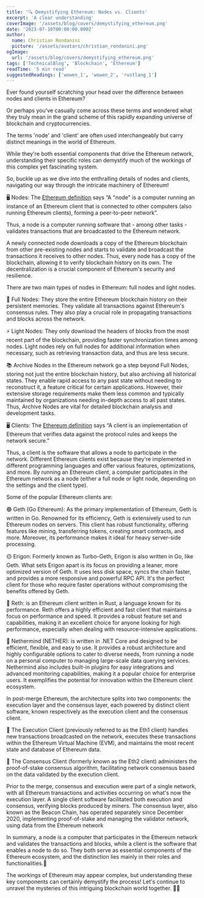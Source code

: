 ```yaml
---
title: '🔍 Demystifying Ethereum: Nodes vs. Clients'
excerpt: 'A clear understanding'
coverImage: '/assets/blog/covers/demystifying_ethereum.png'
date: '2023-07-10T00:00:00.000Z'
author:
  name: Christian Rondanini
  picture: '/assets/avatars/christian_rondanini.png'
ogImage:
  url: '/assets/blog/covers/demystifying_ethereum.png'
tags: ['TechnicalBlog', 'Blockchain', 'Ethereum']
readTime: '5 min read'
suggestedReadings: ['wowen_1', 'wowen_2', 'rustlang_1']
---
```


Ever found yourself scratching your head over the difference between nodes and clients in Ethereum?

Or perhaps you've casually come across these terms and wondered what they truly mean in the grand scheme of this rapidly expanding universe of blockchain and cryptocurrencies.

The terms 'node' and 'client' are often used interchangeably but carry distinct meanings in the world of Ethereum.

While they're both essential components that drive the Ethereum network, understanding their specific roles can demystify much of the workings of this complex yet fascinating system.

So, buckle up as we dive into the enthralling details of nodes and clients, navigating our way through the intricate machinery of Ethereum!

🖥️ Nodes: The [Ethereum definition](https://ethereum.org/en/developers/docs/nodes-and-clients/) says “A "node" is a computer running an instance of an Ethereum client that is connected to other computers (also running Ethereum clients), forming a peer-to-peer network”.

Thus, a node is a computer running software that - among other tasks - validates transactions that are broadcasted to the Ethereum network.

A newly connected node downloads a copy of the Ethereum blockchain from other pre-existing nodes and starts to validate and broadcast the transactions it receives to other nodes. Thus, every node has a copy of the blockchain, allowing it to verify blockchain history on its own. The decentralization is a crucial component of Ethereum's security and resilience.

There are two main types of nodes in Ethereum: full nodes and light nodes.

💾 Full Nodes: They store the entire Ethereum blockchain history on their persistent memories. They validate all transactions against Ethereum's consensus rules. They also play a crucial role in propagating transactions and blocks across the network.

⚡ Light Nodes: They only download the headers of blocks from the most recent part of the blockchain, providing faster synchronization times among nodes. Light nodes rely on full nodes for additional information when necessary, such as retrieving transaction data, and thus are less secure.

📚 Archive Nodes in the Ethereum network go a step beyond Full Nodes, storing not just the entire blockchain history, but also archiving all historical states. They enable rapid access to any past state without needing to reconstruct it, a feature critical for certain applications. However, their extensive storage requirements make them less common and typically maintained by organizations needing in-depth access to all past states. Thus, Archive Nodes are vital for detailed blockchain analysis and development tasks.

🖥️ Clients: The [Ethereum definition](https://ethereum.org/en/developers/docs/nodes-and-clients/) says “A client is an implementation of Ethereum that verifies data against the protocol rules and keeps the network secure.”

Thus, a client is the software that allows a node to participate in the network. Different Ethereum clients exist because they're implemented in different programming languages and offer various features, optimizations, and more. By running an Ethereum client, a computer participates in the Ethereum network as a node (either a full node or light node, depending on the settings and the client type).

Some of the popular Ethereum clients are:

🟢 Geth (Go Ethereum): As the primary implementation of Ethereum, Geth is written in Go. Renowned for its efficiency, Geth is extensively used to run Ethereum nodes on servers. This client has robust functionality, offering features like mining, transferring tokens, creating smart contracts, and more. Moreover, its performance makes it ideal for heavy server-side processing.

🟡 Erigon: Formerly known as Turbo-Geth, Erigon is also written in Go, like Geth. What sets Erigon apart is its focus on providing a leaner, more optimized version of Geth. It uses less disk space, syncs the chain faster, and provides a more responsive and powerful RPC API. It's the perfect client for those who require faster operations without compromising the benefits offered by Geth.

🔵 Reth: is an Ethereum client written in Rust, a language known for its performance. Reth offers a highly efficient and fast client that maintains a focus on performance and speed. It provides a robust feature set and capabilities, making it an excellent choice for anyone looking for high performance, especially when dealing with resource-intensive applications.

🔴 Nethermind (NETHER): is written in .NET Core and designed to be efficient, flexible, and easy to use. It provides a robust architecture and highly configurable options to cater to diverse needs, from running a node on a personal computer to managing large-scale data querying services. Nethermind also includes built-in plugins for easy integrations and advanced monitoring capabilities, making it a popular choice for enterprise users. It exemplifies the potential for innovation within the Ethereum client ecosystem.

In post-merge Ethereum, the architecture splits into two components: the execution layer and the consensus layer, each powered by distinct client software, known respectively as the execution client and the consensus client.

🔧 The Execution Client (previously referred to as the Eth1 client) handles new transactions broadcasted on the network, executes these transactions within the Ethereum Virtual Machine (EVM), and maintains the most recent state and database of Ethereum data.

🔐 The Consensus Client (formerly known as the Eth2 client) administers the proof-of-stake consensus algorithm, facilitating network consensus based on the data validated by the execution client.

Prior to the merge, consensus and execution were part of a single network, with all Ethereum transactions and activities occurring on what's now the execution layer. A single client software facilitated both execution and consensus, verifying blocks produced by miners. The consensus layer, also known as the Beacon Chain, has operated separately since December 2020, implementing proof-of-stake and managing the validator network, using data from the Ethereum network

In summary, a node is a computer that participates in the Ethereum network and validates the transactions and blocks, while a client is the software that enables a node to do so. They both serve as essential components of the Ethereum ecosystem, and the distinction lies mainly in their roles and functionalities.🎯

The workings of Ethereum may appear complex, but understanding these key components can certainly demystify the process! Let's continue to unravel the mysteries of this intriguing blockchain world together. 🚀💡
